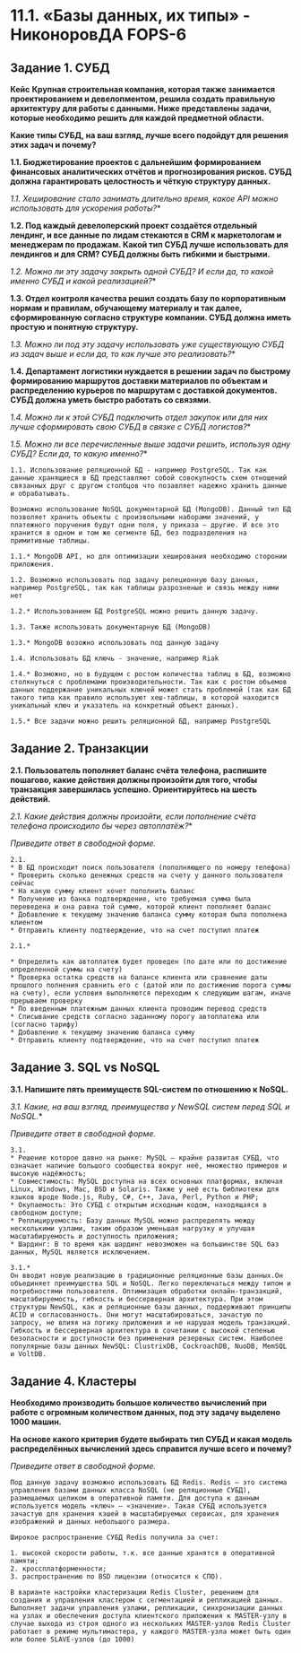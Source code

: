 # 11.1. «Базы данных, их типы» - НиконоровДА FOPS-6

## Задание 1. СУБД
**Кейс**
**Крупная строительная компания, которая также занимается проектированием и девелопментом, решила создать правильную архитектуру для работы с данными. Ниже представлены задачи, которые необходимо решить для каждой предметной области.**

**Какие типы СУБД, на ваш взгляд, лучше всего подойдут для решения этих задач и почему?**

**1.1. Бюджетирование проектов с дальнейшим формированием финансовых аналитических отчётов и прогнозирования рисков. СУБД должна гарантировать целостность и чёткую структуру данных.**

**1.1.* Хеширование стало занимать длительно время, какое API можно использовать для ускорения работы?**

**1.2. Под каждый девелоперский проект создаётся отдельный лендинг, и все данные по лидам стекаются в CRM к маркетологам и менеджерам по продажам. Какой тип СУБД лучше использовать для лендингов и для CRM? СУБД должны быть гибкими и быстрыми.**

**1.2.* Можно ли эту задачу закрыть одной СУБД? И если да, то какой именно СУБД и какой реализацией?**

**1.3. Отдел контроля качества решил создать базу по корпоративным нормам и правилам, обучающему материалу и так далее, сформированную согласно структуре компании. СУБД должна иметь простую и понятную структуру.**

**1.3.* Можно ли под эту задачу использовать уже существующую СУБД из задач выше и если да, то как лучше это реализовать?**

**1.4. Департамент логистики нуждается в решении задач по быстрому формированию маршрутов доставки материалов по объектам и распределению курьеров по маршрутам с доставкой документов. СУБД должна уметь быстро работать со связями.**

**1.4.* Можно ли к этой СУБД подключить отдел закупок или для них лучше сформировать свою СУБД в связке с СУБД логистов?**

**1.5.* Можно ли все перечисленные выше задачи решить, используя одну СУБД? Если да, то какую именно?**

```
1.1. Использование реляционной БД - например PostgreSQL. Так как данные хранящиеся в БД представляют собой совокупность схем отношений связанных друг с другом столбцов что позавляет надежно хранить данные и обрабатывать.

Возможно использование NoSQL документарной БД (MongoDB). Данный тип БД позволяет хранить объекты с произвольными наборами значений, у платежного поручения будут одни поля, у приказа – другие. И все это хранится в одном и том же сегменте БД, без подразделения на примитивные таблицы.

1.1.* MongoDB API, но для оптимизации хеширования необходимо сторонии приложения.

1.2. Возможно использовать под задачу релеционную базу данных, например PostgreSQL, так как таблицы разрозненые и связь между ними нет

1.2.* Использованием БД PostgreSQL можно решить данную задачу.

1.3. Также использовать документарную БД (MongoDB)

1.3.* MongoDB возожно использовать под данную задачу

1.4. Использовать БД ключь - значение, например Riak

1.4.* Возможно, но в будущем с ростом количества таблиц в БД, возможно столкнуться с проблемами производительности. Так как с ростом обьемов данных поддержание уникальных ключей может стать проблемой (так как БД такого типа как правило используют хеш-таблицы, в которой находится уникальный ключ и указатель на конкретный объект данных).

1.5.* Все задачи можно решить реляционной БД, например PostgreSQL
```

## Задание 2. Транзакции
**2.1. Пользователь пополняет баланс счёта телефона, распишите пошагово, какие действия должны произойти для того, чтобы транзакция завершилась успешно. Ориентируйтесь на шесть действий.**

**2.1.* Какие действия должны произойти, если пополнение счёта телефона происходило бы через автоплатёж?**

*Приведите ответ в свободной форме.*

```
2.1.
* В БД происходит поиск пользователя (пополняющего по номеру телефона)
* Проверить сколько денежных средств на счету у данного пользователя сейчас
* На какую сумму клиент хочет пополнить баланс
* Получение из банка подтверждение, что требуемая сумма была переведена и она равна той сумме, которой клиент пополняет баланс
* Добавление к текущему значению баланса сумму которая была пополнена клиентом
* Отправить клиенту подтверждение, что на счет поступил платеж

2.1.*

* Определить как автоплатеж будет проведен (по дате или по достижение определенной суммы на счету)
* Проверка остатка средств на балансе клиента или сравнение даты прошлого полнения сравнить его с (датой или по достижению порога суммы на счету), если условия выполняются переходим к следующим шагам, иначе прерываем проверку
* По введенным платежным данных клиента проводим перевод средств
* Списывание средств согласно заданному порогу автоплатежа или (согласно тарифу)
* Добавление к текущему значению баланса сумму 
* Отправить клиенту подтверждение, что на счет поступил платеж
```
## Задание 3. SQL vs NoSQL
**3.1. Напишите пять преимуществ SQL-систем по отношению к NoSQL.**

**3.1.* Какие, на ваш взгляд, преимущества у NewSQL систем перед SQL и NoSQL.**

*Приведите ответ в свободной форме.*

```
3.1.
* Решение которое давно на рынке: MySQL — крайне развитая СУБД, что означает наличие большого сообщества вокруг неё, множество примеров и высокую надёжность;
* Совместимость: MySQL доступна на всех основных платформах, включая Linux, Windows, Mac, BSD и Solaris. Также у неё есть библиотеки для языков вроде Node.js, Ruby, C#, C++, Java, Perl, Python и PHP;
* Окупаемость: Это СУБД с открытым исходным кодом, находящаяся в свободном доступе;
* Реплицируемость: Базу данных MySQL можно распределять между несколькими узлами, таким образом уменьшая нагрузку и улучшая масштабируемость и доступность приложения;
* Шардинг: В то время как шардинг невозможен на большинстве SQL баз данных, MySQL является исключением.

3.1.*
Он вводит новую реализацию в традиционные реляционные базы данных.Он объединяет преимущества SQL и NoSQL. Легко переключаться между типом и потребностями пользователя. Оптимизация обработки онлайн-транзакций, масштабируемость, гибкость и бессерверная архитектура. При этом структуры NewSQL, как и реляционные базы данных, поддерживают принципы ACID и согласованность. Они могут масштабироваться, зачастую по запросу, не влияя на логику приложения и не нарушая модель транзакций. Гибкость и бессерверная архитектура в сочетании с высокой степенью безопасности и доступности без применения резервных систем. Наиболее популярные базы данных NewSQL: ClustrixDB, CockroachDB, NuoDB, MemSQL и VoltDB.
```
## Задание 4. Кластеры
**Необходимо производить большое количество вычислений при работе с огромным количеством данных, под эту задачу выделено 1000 машин.**

**На основе какого критерия будете выбирать тип СУБД и какая модель распределённых вычислений здесь справится лучше всего и почему?**

*Приведите ответ в свободной форме.*

```
Под данную задачу возможно использовать БД Redis. Redis – это система управления базами данных класса NoSQL (не реляционные СУБД), размещаемых целиком в оперативной памяти. Для доступа к данным используется модель «ключ» — «значение». Такая СУБД используется зачастую для хранения кэшей в масштабируемых сервисах, для хранения изображений и данных небольшого размера.

Широкое распространение СУБД Redis получила за счет:

1. высокой скорости работы, т.к. все данные хранятся в оперативной памяти;
2. кроссплатформенности;
3. распространению по BSD лицензии (относится к СПО).

В варианте настройки кластеризации Redis Cluster, решением для создания и управления кластером с сегментацией и репликацией данных. Выполняет задачи управления узлами, репликации, синхронизации данных на узлах и обеспечения доступа клиентского приложения к MASTER-узлу в случае выхода из строя одного из нескольких MASTER-узлов Redis Cluster работает в режиме мультимастера, у каждого MASTER-узла может быть один или более SLAVE-узлов (до 1000)
```
